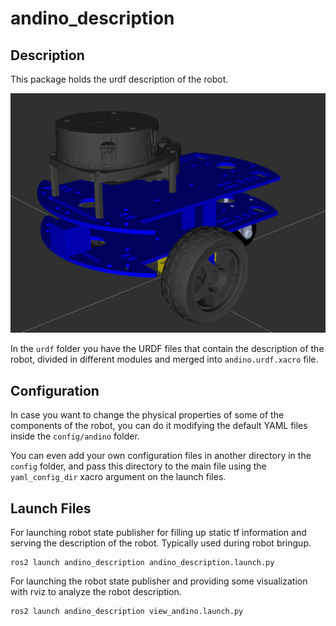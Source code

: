 # andino_description

## Description
This package holds the urdf description of the robot.

<img src="docs/robot_rviz.png">

In the `urdf` folder you have the URDF files that contain the description of the robot, divided in different modules and merged into `andino.urdf.xacro` file.

## Configuration

In case you want to change the physical properties of some of the components of the robot, you can do it modifying the default YAML files inside the `config/andino` folder.

You can even add your own configuration files in another directory in the `config` folder, and pass this directory to the main file using the `yaml_config_dir` xacro argument on the launch files.

## Launch Files

For launching robot state publisher for filling up static tf information and serving the description of the robot. Typically used during robot bringup.
```
ros2 launch andino_description andino_description.launch.py
```

For launching the robot state publisher and providing some visualization with rviz to analyze the robot description.
```
ros2 launch andino_description view_andino.launch.py
```
